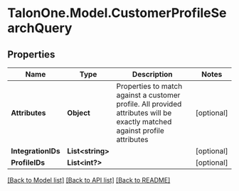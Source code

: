 # TalonOne.Model.CustomerProfileSearchQuery
## Properties

Name | Type | Description | Notes
------------ | ------------- | ------------- | -------------
**Attributes** | **Object** | Properties to match against a customer profile. All provided attributes will be exactly matched against profile attributes | [optional] 
**IntegrationIDs** | **List&lt;string&gt;** |  | [optional] 
**ProfileIDs** | **List&lt;int?&gt;** |  | [optional] 

[[Back to Model list]](../README.md#documentation-for-models) [[Back to API list]](../README.md#documentation-for-api-endpoints) [[Back to README]](../README.md)

